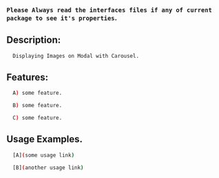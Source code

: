 ### `Please Always read the interfaces files if any of current package to see it's properties`.

## Description:

```sh
  Displaying Images on Modal with Carousel.
```

## Features:

```sh
  A) some feature.

  B) some feature.

  C) some feature.
```

## Usage Examples.

```sh
  [A](some usage link)

  [B](another usage link)
```
